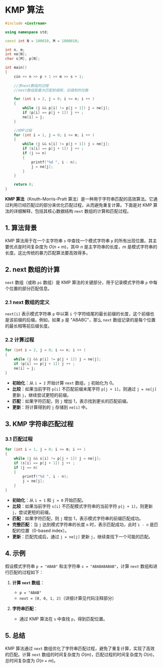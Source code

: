 # KMP 算法

```cpp
#include <iostream>

using namespace std;

const int N = 100010, M = 1000010;

int n, m;
int ne[N];
char s[M], p[N];

int main()
{
    cin >> n >> p + 1 >> m >> s + 1;
    
    //求next数组的过程
    //next数组是最大匹配前缀和，后缀和的位数

    for (int i = 2, j = 0; i <= n; i ++ )
    {
        while (j && p[i] != p[j + 1]) j = ne[j];
        if (p[i] == p[j + 1]) j ++ ;
        ne[i] = j;
    }

    //KMP过程
    for (int i = 1, j = 0; i <= m; i ++ )
    {
        while (j && s[i] != p[j + 1]) j = ne[j];
        if (s[i] == p[j + 1]) j ++ ;
        if (j == n)
        {
            printf("%d ", i - n);
            j = ne[j];
        }
    }

    return 0;
}
```

**KMP 算法**（Knuth-Morris-Pratt 算法）是一种用于字符串匹配的高效算法。它通过利用已经匹配过的部分来优化匹配过程，从而避免重复计算。下面是对 KMP 算法的详细解释，包括其核心数据结构 `next` 数组的计算和匹配过程。

## 1. 算法背景

KMP 算法用于在一个主字符串 `s` 中查找一个模式字符串 `p` 的所有出现位置。其主要优点是时间复杂度为 $O(n + m)$，其中 $n$ 是主字符串的长度，$m$ 是模式字符串的长度。这比传统的暴力匹配算法要高效得多。

## 2. next 数组的计算

`next` 数组（或称 `pi` 数组）是 KMP 算法的关键部分，用于记录模式字符串 `p` 中每个位置的部分匹配信息。

### 2.1 next 数组的定义

`next[i]` 表示模式字符串 `p` 中以第 `i` 个字符结尾的最长前缀的长度，这个前缀也是该前缀的后缀。例如，如果 `p` 是 "ABABC"，那么 `next` 数组记录的是每个位置的最长相等前后缀长度。

### 2.2 计算过程

```cpp
for (int i = 2, j = 0; i <= n; i ++ )
{
    while (j && p[i] != p[j + 1]) j = ne[j];
    if (p[i] == p[j + 1]) j ++ ;
    ne[i] = j;
}
```


- **初始化**：从 `i = 2` 开始计算 `next` 数组，`j` 初始化为 0。
- **比较**：如果当前字符 `p[i]` 不匹配前缀末尾字符 `p[j + 1]`，则通过 `j = ne[j]` 更新 `j`，继续尝试更短的前缀。
- **匹配**：如果字符匹配，则 `j` 增加 1，表示找到更长的匹配前缀。
- **更新**：将计算得到的 `j` 存储到 `ne[i]` 中。

## 3. KMP 字符串匹配过程

### 3.1 匹配过程

```cpp
for (int i = 1, j = 0; i <= m; i ++ )
{
    while (j && s[i] != p[j + 1]) j = ne[j];
    if (s[i] == p[j + 1]) j ++ ;
    if (j == n)
    {
        printf("%d ", i - n);
        j = ne[j];
    }
}
```

- **初始化**：从 `i = 1` 和 `j = 0` 开始匹配。
- **比较**：如果当前字符 `s[i]` 不匹配模式字符串的当前字符 `p[j + 1]`，则更新 `j`，尝试更短的前缀。
- **匹配**：如果字符匹配，则 `j` 增加 1，表示模式字符串的前缀匹配成功。
- **完整匹配**：当 `j` 达到模式字符串的长度 `n` 时，表示匹配成功，此时 `i - n` 是匹配的位置（0-based index）。
- **更新**：匹配完成后，通过 `j = ne[j]` 更新 `j`，继续查找下一个可能的匹配。

## 4. 示例

假设模式字符串 `p = "ABAB"` 和主字符串 `s = "ABABABABAB"`，计算 `next` 数组和进行匹配的过程如下：

1. **计算 `next` 数组**：
   - `p = "ABAB"`
   - `next = [0, 0, 1, 2]`（详细计算见代码注释部分）

2. **字符串匹配**：
   - 通过 KMP 算法在 `s` 中查找 `p`，得到匹配位置。

## 5. 总结

KMP 算法通过 `next` 数组优化了字符串匹配过程，避免了重复计算，实现了高效的匹配。计算 `next` 数组的时间复杂度为 $O(m)$，匹配过程的时间复杂度为 $O(n)$，总时间复杂度为 $O(n + m)$。

